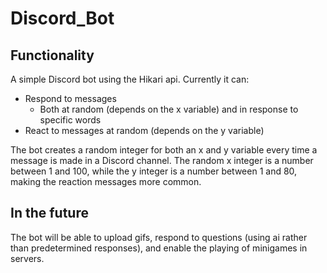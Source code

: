 # Discord_Bot
 
## Functionality 
A simple Discord bot using the Hikari api. Currently it can:

- Respond to messages
  - Both at random (depends on the x variable) and in response to specific words
- React to messages at random (depends on the y variable)

The bot creates a random integer for both an x and y variable every time a message is made in a Discord channel. The random x integer is a number between 1 and 100, while the y integer is a number between 1 and 80, making the reaction messages more common.

## In the future
The bot will be able to upload gifs, respond to questions (using ai rather than predetermined responses), and enable the playing of minigames in servers.
